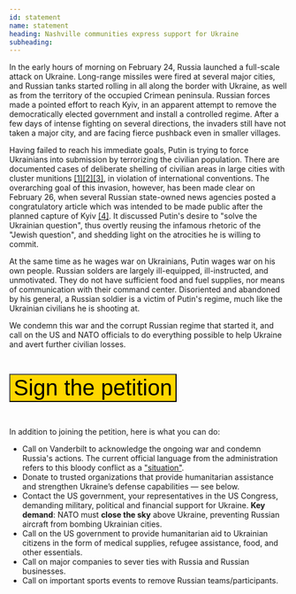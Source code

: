 ```yaml
---
id: statement
name: statement
heading: Nashville communities express support for Ukraine
subheading: 
---
```


In the early hours of morning on February 24, Russia launched a full-scale attack on Ukraine. Long-range missiles were fired at several major cities, and Russian tanks started rolling in all along the border with Ukraine, as well as from the territory of the occupied Crimean peninsula. Russian forces made a pointed effort to reach Kyiv, in an apparent attempt to remove the democratically elected government and install a controlled regime. After a few days of intense fighting on several directions, the invaders still have not taken a major city, and are facing fierce pushback even in smaller villages.<br>

Having failed to reach his immediate goals, Putin is trying to force Ukrainians into submission by terrorizing the civilian population. There are documented cases of deliberate shelling of civilian areas in large cities with cluster munitions [[1]](https://www.youtube.com/watch?v=IEdCXt8ChLQ)[[2]](https://www.hrw.org/news/2022/02/25/ukraine-russian-cluster-munition-hits-hospital)[[3]](https://www.amnesty.org/en/latest/news/2022/02/ukraine-cluster-munitions-kill-child-and-two-other-civilians-taking-shelter-at-a-preschool/), in violation of international conventions. The overarching goal of this invasion, however, has been made clear on February 26, when several Russian state-owned news agencies posted a congratulatory article which was intended to be made public after the planned capture of Kyiv [[4]](https://twitter.com/TimothyDSnyder/status/1498356816828579840). It discussed Putin's desire to "solve the Ukrainian question", thus overtly reusing the infamous rhetoric of the "Jewish question", and shedding light on the atrocities he is willing to commit. 

At the same time as he wages war on Ukrainians, Putin wages war on his own
people. Russian solders are largely ill-equipped, ill-instructed, and
unmotivated. They do not have sufficient food and fuel supplies, nor means of
communication with their command center. Disoriented and abandoned by his
general, a Russian soldier is a victim of Putin's regime, much like the Ukrainian
civilians he is shooting at.

We condemn this war and the corrupt Russian regime that started it, and call on
the US and NATO officials to do everything possible to help Ukraine and avert further
civilian losses.

<br>

[<button class='btn btn-large btn-block' style='background-color: #ffd700;font-size:40px;'>Sign the petition</button>]()

<br>

In addition to joining the petition, here is what you can do:

- Call on Vanderbilt to acknowledge the ongoing war and condemn Russia's
  actions. The current official language from the administration refers to this bloody conflict as a ["situation"](https://news.vanderbilt.edu/2022/02/25/statement-from-chancellor-diermeier-on-events-in-ukraine-university-resources-available).
- Donate to trusted organizations that provide humanitarian assistance and strengthen Ukraine’s defense capabilities — see below. 
- Contact the US government, your representatives in the US Congress, demanding military, political and financial support for Ukraine. <b>Key demand</b>:
NATO must <b>close the sky</b> above Ukraine, preventing Russian aircraft from bombing Ukrainian cities.
- Call on the US government to provide humanitarian aid to Ukrainian citizens in the form of medical supplies, refugee assistance, food, and other essentials. 
- Call on major companies to sever ties with Russia and Russian businesses. 
- Call on important sports events to remove Russian teams/participants. 
